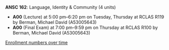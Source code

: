**ANSC 162**: Language, Identity & Community (4 units)

- **A00** (Lecture) at 5:00 pm–6:20 pm on Tuesday, Thursday at RCLAS R119 by Berman, Michael David (A53005643)
- **A00** (Final Exam) at 7:00 pm–9:59 pm on Thursday at RCLAS R100 by Berman, Michael David (A53005643)

[Enrollment numbers over time](./ANSC162.tsv)

